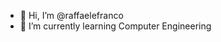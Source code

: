 - 👋 Hi, I’m @raffaelefranco
- 🌱 I’m currently learning Computer Engineering

<!---
raffaelefranco/raffaelefranco is a ✨ special ✨ repository because its `README.md` (this file) appears on your GitHub profile.
You can click the Preview link to take a look at your changes.
--->
